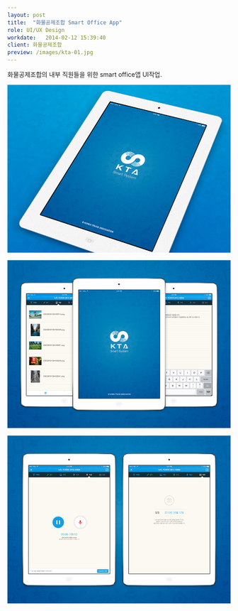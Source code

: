 ```yaml
---
layout: post
title:  "화물공제조합 Smart Office App"
role: UI/UX Design
workdate:   2014-02-12 15:39:40
client: 화물공제조합
preview: /images/kta-01.jpg
---
```


화물공제조합의 내부 직원들을 위한 smart office앱 UI작업.

![Picture 1](/images/kta-01.jpg)

![Picture 2](/images/kta-02.jpg)

![Picture 3](/images/kta-03.jpg)